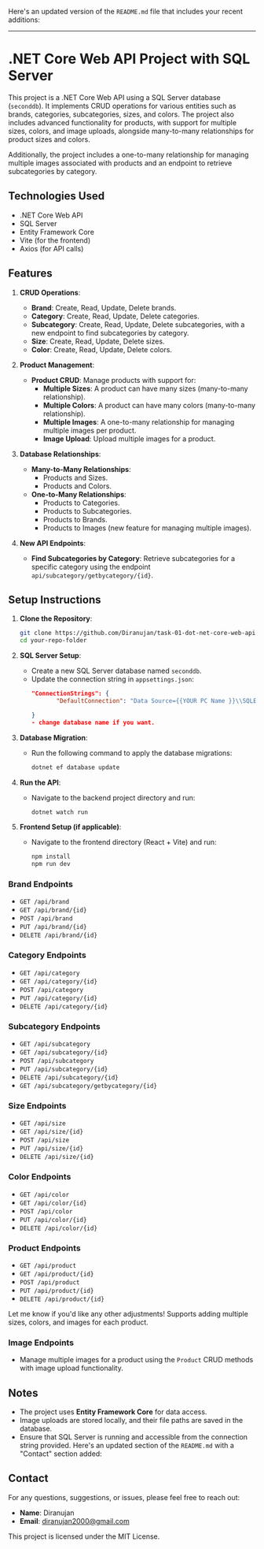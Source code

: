 Here's an updated version of the `README.md` file that includes your recent additions:

---

# .NET Core Web API Project with SQL Server

This project is a .NET Core Web API using a SQL Server database (`seconddb`). It implements CRUD operations for various entities such as brands, categories, subcategories, sizes, and colors. The project also includes advanced functionality for products, with support for multiple sizes, colors, and image uploads, alongside many-to-many relationships for product sizes and colors.

Additionally, the project includes a one-to-many relationship for managing multiple images associated with products and an endpoint to retrieve subcategories by category.

## Technologies Used

- .NET Core Web API
- SQL Server
- Entity Framework Core
- Vite (for the frontend)
- Axios (for API calls)

## Features

1. **CRUD Operations**:
   - **Brand**: Create, Read, Update, Delete brands.
   - **Category**: Create, Read, Update, Delete categories.
   - **Subcategory**: Create, Read, Update, Delete subcategories, with a new endpoint to find subcategories by category.
   - **Size**: Create, Read, Update, Delete sizes.
   - **Color**: Create, Read, Update, Delete colors.

2. **Product Management**:
   - **Product CRUD**: Manage products with support for:
     - **Multiple Sizes**: A product can have many sizes (many-to-many relationship).
     - **Multiple Colors**: A product can have many colors (many-to-many relationship).
     - **Multiple Images**: A one-to-many relationship for managing multiple images per product.
     - **Image Upload**: Upload multiple images for a product.

3. **Database Relationships**:
   - **Many-to-Many Relationships**:
     - Products and Sizes.
     - Products and Colors.
   - **One-to-Many Relationships**:
     - Products to Categories.
     - Products to Subcategories.
     - Products to Brands.
     - Products to Images (new feature for managing multiple images).

4. **New API Endpoints**:
   - **Find Subcategories by Category**: Retrieve subcategories for a specific category using the endpoint `api/subcategory/getbycategory/{id}`.

## Setup Instructions

1. **Clone the Repository**:
   ```bash
   git clone https://github.com/Diranujan/task-01-dot-net-core-web-api.git
   cd your-repo-folder
   ```

2. **SQL Server Setup**:
   - Create a new SQL Server database named `seconddb`.
   - Update the connection string in `appsettings.json`:
     ```json
     "ConnectionStrings": {
            "DefaultConnection": "Data Source={{YOUR PC Name }}\\SQLEXPRESS;Initial Catalog=seconddb;Integrated Security=True;Connect Timeout=30;Encrypt=True;Trust Server Certificate=True;Application Intent=ReadWrite;Multi Subnet Failover=False"

     }
     - change database name if you want.
     ```

3. **Database Migration**:
    
   - Run the following command to apply the database migrations:
     ```bash
     dotnet ef database update
     ```

4. **Run the API**:
   - Navigate to the backend project directory and run:
     ```bash
     dotnet watch run
     ```

5. **Frontend Setup (if applicable)**:
   - Navigate to the frontend directory (React + Vite) and run:
     ```bash
     npm install
     npm run dev
     ```


### Brand Endpoints
- `GET /api/brand`
- `GET /api/brand/{id}` 
- `POST /api/brand`
- `PUT /api/brand/{id}`
- `DELETE /api/brand/{id}`

### Category Endpoints
- `GET /api/category`
- `GET /api/category/{id}` 
- `POST /api/category`
- `PUT /api/category/{id}`
- `DELETE /api/category/{id}`

### Subcategory Endpoints
- `GET /api/subcategory`
- `GET /api/subcategory/{id}` 
- `POST /api/subcategory`
- `PUT /api/subcategory/{id}`
- `DELETE /api/subcategory/{id}`
- `GET /api/subcategory/getbycategory/{id}` 

### Size Endpoints
- `GET /api/size`
- `GET /api/size/{id}`
- `POST /api/size`
- `PUT /api/size/{id}`
- `DELETE /api/size/{id}`

### Color Endpoints
- `GET /api/color`
- `GET /api/color/{id}` 
- `POST /api/color`
- `PUT /api/color/{id}`
- `DELETE /api/color/{id}`

### Product Endpoints
- `GET /api/product`
- `GET /api/product/{id}` 
- `POST /api/product`
- `PUT /api/product/{id}`
- `DELETE /api/product/{id}`



Let me know if you'd like any other adjustments!
Supports adding multiple sizes, colors, and images for each product.

### Image Endpoints
- Manage multiple images for a product using the `Product` CRUD methods with image upload functionality.

## Notes

- The project uses **Entity Framework Core** for data access.
- Image uploads are stored locally, and their file paths are saved in the database.
- Ensure that SQL Server is running and accessible from the connection string provided.
Here's an updated section of the `README.md` with a "Contact" section added:


## Contact

For any questions, suggestions, or issues, please feel free to reach out:

- **Name**: Diranujan
- **Email**: diranujan2000@gmail.com


This project is licensed under the MIT License.
